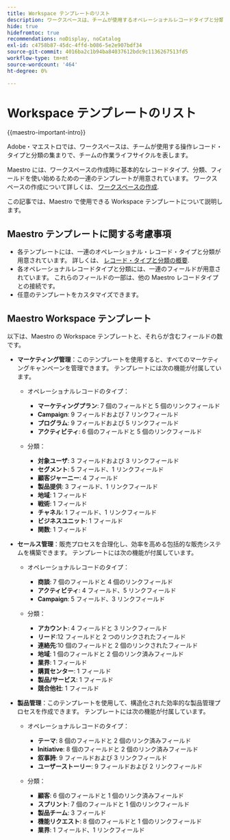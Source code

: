 ```yaml
---
title: Workspace テンプレートのリスト
description: ワークスペースは、チームが使用するオペレーショナルレコードタイプと分類の集まりで、チームの作業ライフサイクルを表します。 Maestro には、ワークスペースの作成時に基本的なレコードタイプ、分類、フィールドを使い始めるための一連のテンプレートが用意されています。
hide: true
hidefromtoc: true
recommendations: noDisplay, noCatalog
exl-id: c4758b87-45dc-4ffd-b086-5e2e907bdf34
source-git-commit: 4016ba2c1b94ba84037612bdc9c1136267513fd5
workflow-type: tm+mt
source-wordcount: '464'
ht-degree: 0%

---
```


<!--update the metadata with real information when making this available in TOC and in the left nav:
---
title: List of available workspace templates
description: You can use templates to create workspaces. This article provides a list of available workspace templates
hidefromtoc: yes
hide: yes
author: Alina
feature: Work Management
role: User
---

-->

# Workspace テンプレートのリスト

{{maestro-important-intro}}

Adobe・マエストロでは、ワークスペースは、チームが使用する操作レコード・タイプと分類の集まりで、チームの作業ライフサイクルを表します。

Maestro には、ワークスペースの作成時に基本的なレコードタイプ、分類、フィールドを使い始めるための一連のテンプレートが用意されています。 ワークスペースの作成について詳しくは、 [ワークスペースの作成](../architecture/create-workspaces.md).

この記事では、Maestro で使用できる Workspace テンプレートについて説明します。

## Maestro テンプレートに関する考慮事項

* 各テンプレートには、一連のオペレーショナル・レコード・タイプと分類が用意されています。 詳しくは、 [レコード・タイプと分類の概要](../architecture/overview-of-record-types-and-taxonomies.md).
* 各オペレーショナルレコードタイプと分類には、一連のフィールドが用意されています。 これらのフィールドの一部は、他の Maestro レコードタイプとの接続です。
* 任意のテンプレートをカスタマイズできます。

<!-- I modeled this article by the "List of available Blueprints" and that articles does not have an Access area

## Access requirements

You must have the following: 

<table style="table-layout:auto">
 <col>
 </col>
 <col>
 </col>
 <tbody>
  <tr>
   <td role="rowheader"><p>Adobe Workfront plan*</p></td>
   <td>
<p>Any</p>
<!--the above is only for closed beta; when going to GA - activate the following plans:    
<p>Current plan: Prime and Ultimate</p>
<p>Legacy plan: Enterprise</p>->
   </td>
  </tr>
  <tr>
   <td role="rowheader"><p>Adobe Workfront license*</p></td>
   <td>
   <p>Any</p> 
  <p>For more information, see <a href="../../administration-and-setup/add-users/access-levels-and-object-permissions/wf-licenses.md" class="MCXref xref">Adobe Workfront licenses overview</a>.</p> </td>
  </tr>
  <tr>
   <td role="rowheader"><p>Product</p></td>
   <td>
   <p> Adobe Workfront</p> </td>
  </tr>
  <tr>
   <td role="rowheader">Access level*</td>
   <td> <p>Any</p>  
</td>
  </tr>
<tr>
   <td role="rowheader">Layout template</td>
   <td> <p>Your system administrator must add the Maestro area in your layout template. For information, see the "Enable Maestro for the users in your Workfront instance" section in the article <a href="../maestro/maestro-overview.md">Adobe Maestro overview</a>. </p>  
</td>
  </tr>
 </tbody>
</table>

>[!NOTE]
>
>*If you don't have access, ask your Workfront administrator if they set additional restrictions in your access level. For information on how a Workfront administrator can change your access level, see [Create or modify custom access levels](../administration-and-setup/add-users/configure-and-grant-access/create-modify-access-levels.md).

-->

## Maestro Workspace テンプレート

以下は、Maestro の Workspace テンプレートと、それらが含むフィールドの数です。

* **マーケティング管理**：このテンプレートを使用すると、すべてのマーケティングキャンペーンを管理できます。 テンプレートには次の機能が付属しています。

   * オペレーショナルレコードのタイプ：

      * **マーケティングプラン**: 7 個のフィールドと 5 個のリンクフィールド
      * **Campaign**: 9 フィールドおよび 7 リンクフィールド
      * **プログラム**: 9 フィールドおよび 5 リンクフィールド
      * **アクティビティ**: 6 個のフィールドと 5 個のリンクフィールド
   * 分類：
      * **対象ユーザ**: 3 フィールドおよび 3 リンクフィールド
      * **セグメント**: 5 フィールド、1 リンクフィールド
      * **顧客ジャーニー**: 4 フィールド
      * **製品提供**: 3 フィールド、1 リンクフィールド
      * **地域**: 1 フィールド
      * **戦術**: 1 フィールド
      * **チャネル**: 1 フィールド、1 リンクフィールド
      * **ビジネスユニット**: 1 フィールド
      * **関数**: 1 フィールド

* **セールス管理**：販売プロセスを合理化し、効率を高める包括的な販売システムを構築できます。 テンプレートには次の機能が付属しています。

   * オペレーショナルレコードのタイプ：

      * **商談**: 7 個のフィールドと 4 個のリンクフィールド
      * **アクティビティ**: 4 フィールド、5 リンクフィールド
      * **Campaign**: 5 フィールド、3 リンクフィールド
   * 分類：
      * **アカウント**: 4 フィールドと 3 リンクフィールド
      * **リード**:12 フィールドと 2 つのリンクされたフィールド
      * **連絡先**:10 個のフィールドと 2 個のリンクされたフィールド
      * **地域**: 1 個のフィールドと 2 個のリンク済みフィールド
      * **業界**: 1 フィールド
      * **購買センター**: 1 フィールド
      * **製品/サービス**: 1 フィールド
      * **競合他社**: 1 フィールド

* **製品管理**：このテンプレートを使用して、構造化された効率的な製品管理プロセスを作成できます。 テンプレートには次の機能が付属しています。

   * オペレーショナルレコードのタイプ：

      * **テーマ**: 8 個のフィールドと 2 個のリンク済みフィールド
      * **Initiative**: 8 個のフィールドと 2 個のリンク済みフィールド
      * **叙事詩**: 9 フィールドおよび 3 リンクフィールド
      * **ユーザーストーリー**: 9 フィールドおよび 2 リンクフィールド

   * 分類：

      * **顧客**: 6 個のフィールドと 1 個のリンク済みフィールド
      * **スプリント**: 7 個のフィールドと 1 個のリンクフィールド
      * **製品チーム**: 3 フィールド
      * **機能リクエスト**: 8 個のフィールドと 1 個のリンクフィールド
      * **業界**: 1 フィールド、1 リンクフィールド
